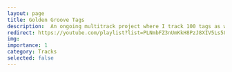 ```yaml
---
layout: page
title: Golden Groove Tags
description:  An ongoing multitrack project where I track 100 tags as written by arranger and composer Grant Goulding
redirect: https://youtube.com/playlist?list=PLNmbFZ3nUmKkH8PzJ8XIV5Ls5852zMZxc&si=LS2cUYe2LIfwNZaD
img:
importance: 1
category: Tracks
selected: false
---
```

